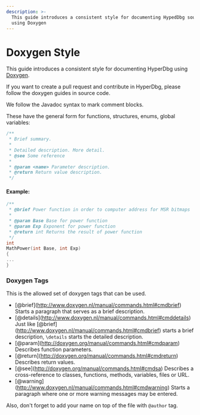 ```yaml
---
description: >-
  This guide introduces a consistent style for documenting HypedDbg source code
  using Doxygen
---
```


# Doxygen Style

 This guide introduces a consistent style for documenting HyperDbg using [Doxygen](http://www.doxygen.org/).

If you want to create a pull request and contribute in HyperDbg, please follow the doxygen guides in source code.

We follow the Javadoc syntax to mark comment blocks. 

These have the general form for functions, structures, enums, global variables:

```c
/**
 * Brief summary.
 *
 * Detailed description. More detail.
 * @see Some reference
 *
 * @param <name> Parameter description.
 * @return Return value description.
 */
```

#### Example:

```c
/**
 * @brief Power function in order to computer address for MSR bitmaps
 * 
 * @param Base Base for power function
 * @param Exp Exponent for power function
 * @return int Returns the result of power function
 */
int
MathPower(int Base, int Exp)
{
...
}
```

### Doxygen Tags

This is the allowed set of doxygen tags that can be used.

* \[@brief](http://www.doxygen.nl/manual/commands.html#cmdbrief)[ ](http://www.doxygen.nl/manual/commands.html#cmdbrief)Starts a paragraph that serves as a brief description.
* \[@details](http://www.doxygen.nl/manual/commands.html#cmddetails)  Just like \[@brief](http://www.doxygen.nl/manual/commands.html#cmdbrief) starts a brief description, `\details` starts the detailed description.
* \[@param](http://doxygen.org/manual/commands.html#cmdparam) Describes function parameters.
* \[@return](http://doxygen.org/manual/commands.html#cmdreturn) Describes return values.
* \[@see](http://doxygen.org/manual/commands.html#cmdsa) Describes a cross-reference to classes, functions, methods, variables, files or URL.
* \[@warning](http://www.doxygen.nl/manual/commands.html#cmdwarning) Starts a paragraph where one or more warning messages may be entered.

Also, don't forget to add your name on top of the file with `@author` tag.


